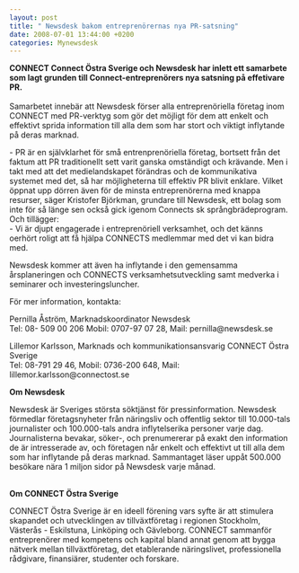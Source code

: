 ```yaml
---
layout: post
title: " Newsdesk bakom entreprenörernas nya PR-satsning"
date: 2008-07-01 13:44:00 +0200
categories: Mynewsdesk
---
```

 <p><strong>CONNECT Connect Östra Sverige och Newsdesk har inlett ett samarbete som lagt grunden till Connect-entreprenörers nya satsning på effetivare PR.</strong><br> <br>Samarbetet innebär att Newsdesk förser alla entreprenöriella företag inom CONNECT med PR-verktyg som gör det möjligt för dem att enkelt och effektivt sprida information till alla dem som har stort och viktigt inflytande på deras marknad.</p>
<p>- PR är en självklarhet för små entrenprenöriella företag, bortsett från det faktum att PR traditionellt sett varit ganska omständigt och krävande. Men i takt med att det medielandskapet förändras och de kommunikativa systemet med det, så har möjligheterna till effektiv PR blivit enklare. Vilket öppnat upp dörren även för de minsta entreprenörerna med knappa resurser, säger Kristofer Björkman, grundare till Newsdesk, ett bolag som inte för så länge sen också gick igenom Connects sk språngbrädeprogram. Och tillägger:<br>- Vi är djupt engagerade i entreprenöriell verksamhet, och det känns oerhört roligt att få hjälpa CONNECTS medlemmar med det vi kan bidra med.</p>
<p>Newsdesk kommer att även ha inflytande i den gemensamma årsplaneringen och CONNECTS verksamhetsutveckling samt medverka i seminarer och investeringsluncher.</p>
<p>För mer information, kontakta:</p>
<p>Pernilla Åström, Marknadskoordinator Newsdesk<br>Tel: 08- 509 00 206 Mobil: 0707-97 07 28, Mail: pernilla@newsdesk.se</p>
<p>Lillemor Karlsson, Marknads och kommunikationsansvarig CONNECT Östra Sverige<br>Tel: 08-791 29 46, Mobil: 0736-200 648, Mail: lillemor.karlsson@connectost.se</p>
<p><strong>Om Newsdesk</strong></p>
<p>Newsdesk är Sveriges största söktjänst för pressinformation. Newsdesk förmedlar företagsnyheter från näringsliv och offentlig sektor till 10.000-tals journalister och 100.000-tals andra inflytelserika personer varje dag. Journalisterna bevakar, söker-, och prenumererar på exakt den information de är intresserade av, och företagen når enkelt och effektivt ut till alla dem som har inflytande på deras marknad. Sammantaget läser uppåt 500.000 besökare nära 1 miljon sidor på Newsdesk varje månad.</p>
<p><br><strong>Om CONNECT Östra Sverige</strong></p>
<p>CONNECT Östra Sverige är en ideell förening vars syfte är att stimulera skapandet och utvecklingen av tillväxtföretag i regionen Stockholm, Västerås - Eskilstuna, Linköping och Gävleborg. CONNECT sammanför entreprenörer med kompetens och kapital bland annat genom att bygga nätverk mellan tillväxtföretag, det etablerande näringslivet, professionella rådgivare, finansiärer, studenter och forskare.</p>


